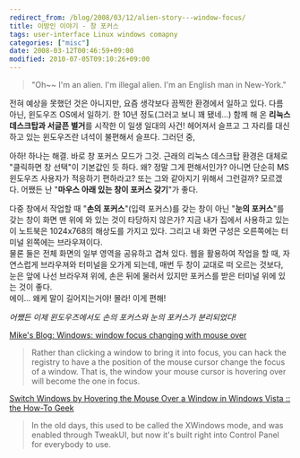 ```yaml
---
redirect_from: /blog/2008/03/12/alien-story---window-focus/
title: 이방인 이야기 - 창 포커스
tags: user-interface Linux windows comapny
categories: ["misc"]
date: 2008-03-12T00:46:59+09:00
modified: 2010-07-05T09:10:26+09:00
---
```


> "Oh~~ I'm an alien. I'm illegal alien. I'm an English man in New-York."

전혀 예상을 못했던 것은 아니지만, 요즘 생각보다 끔찍한 환경에서 일하고
있다. 다름 아닌, 윈도우즈 OS에서 일하기. 한 10년 정도(그러고 보니 꽤
됐네...) 함께 해 온 **리눅스 데스크탑과 서글픈 별거**를 시작한 이 일생
일대의 사건! 헤어져서 슬프고 그 자리를 대신하고 있는 윈도우즈란 녀석이
불편해서 슬프다. 그러던 중,

아하! 하나는 해결. 바로 창 포커스 모드가 그것. 근래의 리눅스 데스크탑
환경은 대체로 "클릭하면 창 선택"이 기본값인 듯 하다. 왜? 정말 그게
편해서인가? 아니면 단순히 MS 윈도우즈 사용자가 적응하기 편하라고? 또는
그와 같아지기 위해서 그런걸까? 모르겠다. 어쨌든 난 "**마우스 아래 있는
창이 포커스 갖기**"가 좋다.

다중 창에서 작업할 때 "**손의 포커스**"(입력 포커스)를 갖는 창이 아닌
"**눈의 포커스**"를 갖는 창이 화면 맨 위에 와 있는 것이 타당하지 않은가?
지금 내가 집에서 사용하고 있는 이 노트북은 1024x768의 해상도를 가지고
있다. 그리고 내 화면 구성은 오른쪽에는 터미널 왼쪽에는 브라우져이다.  
물론 둘은 전체 화면의 일부 영역을 공유하고 겹쳐 있다. 웹을 활용하여
작업을 할 때, 자연스럽게 브라우져와 터미널을 오가게 되는데, 매번 두
창이 교대로 떠 오르는 것보다, 눈은 앞에 나선 브라우져 위에, 손은 뒤에
물러서 있지만 포커스를 받은 터미널 위에 있는 것이 좋다.  
에이... 왜케 말이 길어지는거야! 몰라! 이게 편해!

_어쨌든 이제 윈도우즈에서도 손의 포커스와 눈의 포커스가 분리되었다!_

[Mike's Blog: Windows: window focus changing with mouse over](http://miknight.blogspot.com/2005/09/windows-window-focus-changing-with.html)   

> Rather than clicking a window to bring it into focus, you can hack the registry to have a the position of the mouse cursor change the focus of a window. That is, the window your mouse cursor is hovering over will become the one in focus.

[Switch Windows by Hovering the Mouse Over a Window in Windows Vista :: the How-To Geek](http://www.howtogeek.com/howto/windows-vista/switch-windows-by-hovering-the-mouse-over-a-window-in-windows-vista/)

> In the old days, this used to be called the XWindows mode, and was enabled through TweakUI, but now it's built right into Control Panel for everybody to use.


